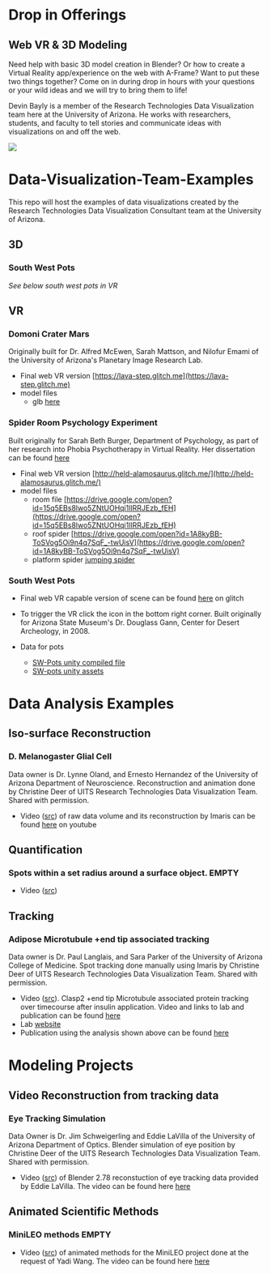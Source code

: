 # Drop in Offerings

## Web VR & 3D Modeling 
  Need help with basic 3D model creation in Blender? Or how to create a Virtual Reality app/experience on the web with A-Frame? Want to put these two things together? Come on in during drop in hours with your questions or  your wild ideas and we will try to bring them to life!

  Devin Bayly is a member of the Research Technologies Data Visualization team here at the University of Arizona. He works with researchers, students, and faculty to tell stories and communicate ideas with visualizations on and off the web.


![](https://drive.google.com/file/d/1gr1N6E1zURNMqfPGNDiqy5QsupdF8SQ9/view?usp=sharing)


# Data-Visualization-Team-Examples
This repo will host the examples of data visualizations created by the Research Technologies Data Visualization Consultant team at the University of Arizona.

## 3D


### South West Pots

*See below south west pots in VR*

## VR

### Domoni Crater Mars
Originally built for Dr. Alfred McEwen, Sarah Mattson, and Nilofur Emami of the University of Arizona's Planetary Image Research Lab.  

* Final web VR version [https://lava-step.glitch.me](https://lava-step.glitch.me)
* model files 
  * glb [here](https://drive.google.com/open?id=1fN75AnQdRZNmgPuQZZMYTtzLDAnaOCA6)
  
  
### Spider Room Psychology Experiment
Built originally for Sarah Beth Burger, Department of Psychology, as part of her research into Phobia Psychotherapy in Virtual Reality.  Her dissertation can be found [here](https://repository.arizona.edu/bitstream/handle/10150/222891/azu_etd_12052_sip1_m.pdf?sequence=1&isAllowed=y)

* Final web VR version [http://held-alamosaurus.glitch.me/](http://held-alamosaurus.glitch.me/)
* model files
  * room file [https://drive.google.com/open?id=15q5EBs8lwo5ZNtUOHqi1IlRRJEzb_fEH](https://drive.google.com/open?id=15q5EBs8lwo5ZNtUOHqi1IlRRJEzb_fEH)
  * roof spider [https://drive.google.com/open?id=1A8kyBB-ToSVog5Oi9n4q7SqF_-twUisV](https://drive.google.com/open?id=1A8kyBB-ToSVog5Oi9n4q7SqF_-twUisV)
  * platform spider [jumping spider](https://drive.google.com/open?id=1aWFmB6U2iQQBJcVSqXuU6W4yq3Ga3Ium)

### South West Pots

* Final web VR capable version of scene can be found [here](https://jewel-dingo.glitch.me) on glitch
* To trigger the VR click the icon in the bottom right corner.  Built originally for Arizona State Museum's Dr. Douglass Gann, Center for Desert Archeology, in 2008.

* Data for pots 
  * [SW-Pots unity compiled file](https://drive.google.com/drive/folders/15X2RFoWnB7OCphnI6eU6I5GFCBrPQgx5?usp=sharing)
  * [SW-pots unity assets](https://drive.google.com/open?id=1YRVeARvfWSjvlJXniAM7Ag2USGwxo81T)

# Data Analysis Examples
## Iso-surface Reconstruction
### D. Melanogaster Glial Cell
Data owner is Dr. Lynne Oland, and Ernesto Hernandez of the University of Arizona Department of Neuroscience. Reconstruction and animation done by Christine Deer of UITS Research Technologies Data Visualization Team.  Shared with permission.
* Video ([src](https://drive.google.com/file/d/1nWcNAZb27FrBRhQP7XItD23cr3lMUD9r/view?usp=sharing)) of raw data volume and its reconstruction by Imaris can be found [here](https://youtu.be/mmG_22AdiqI) on youtube

## Quantification
### Spots within a set radius around a surface object. EMPTY
* Video ([src]())

## Tracking
### Adipose Microtubule +end tip associated tracking
Data owner is Dr. Paul Langlais, and Sara Parker of the University of Arizona College of Medicine.  Spot tracking done manually using Imaris by Christine Deer of UITS Research Technologies Data Visualization Team. Shared with permission.  
* Video ([src](https://drive.google.com/file/d/1qpThDGqehlAxy3K0h8kYungXqsaSdxpy/view?usp=sharing)).  Clasp2 +end tip Microtubule associated protein tracking over timecourse after insulin application. Video and links to lab and publication can be found [here](https://youtu.be/fCsVCzbcEZo)
* Lab [website](https://langlaislab.medicine.arizona.edu/)
* Publication using the analysis shown above can be found [here](https://www.ncbi.nlm.nih.gov/pubmed/31018989)

# Modeling Projects
## Video Reconstruction from tracking data
### Eye Tracking Simulation
Data Owner is Dr. Jim Schweigerling and Eddie LaVilla of the University of Arizona Department of Optics.  Blender simulation of eye position by Christine Deer of the UITS Research Technologies Data Visualization Team.  Shared with permission.
* Video ([src](https://drive.google.com/file/d/1v2dpWdCjkt0iwoDJuW7DSlLAFB6_ra6H/view?usp=sharing)) of Blender 2.78 reconstuction of eye tracking data provided by Eddie LaVilla.  The video can be found here [here](https://youtu.be/KBwWLkjP2QE)

## Animated Scientific Methods
### MiniLEO methods EMPTY
* Video ([src]()) of animated methods for the MiniLEO project done at the request of Yadi Wang.  The video can be found here [here]()
